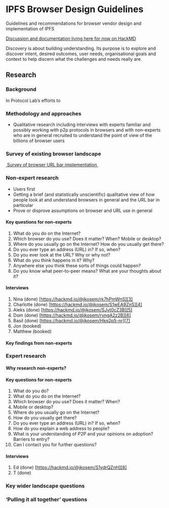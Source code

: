 # IPFS Browser Design Guidelines
Guidelines and recommendations for browser vendor design and implementation of IPFS

[Discussion and documentation living here for now on HackMD][1]

Discovery is about building understanding. Its purpose is to explore and discover intent, desired outcomes, user needs, organisational goals and context to help discern what the challenges and needs really are. 

## Research

### Background

In Protocol Lab’s efforts to 

### Methodology and approaches

- Qualitative research including interviews with experts familiar and possibly working with p2p protocols in browsers and with non-experts who are in general recruited to understand the point of view of the billions of browser users

### Survey of existing browser landscape

[ Survey of browser URL bar implementation ][2]

### Non-expert research

- Users first
- Getting a brief (and statistically unscientific) qualitative view of how people look at and understand browsers in general and the URL bar in particular
- Prove or disprove assumptions on browser and URL use in general

#### Key questions for non-experts

1. What do you do on the Internet?
2. Which browser do you use? Does it matter? When? Mobile or desktop?
3. Where do you usually go on the Internet? How do you usually get there?
4. Do you ever type an address (URL) in? If so, when?
5. Do you ever look at the URL? Why or why not?
6. What do you think happens in it? Why?
7. Anywhere else you think these sorts of things could happen?
8. Do you know what peer-to-peer means? What are your thoughts about it?

#### Interviews
1. Nina (done) [https://hackmd.io/@jkosem/rk7hPmWnS][3]
2. Charlotte (done) [https://hackmd.io/@jkosem/S1wEA9ZnS][4]
3. Aleks (done) [https://hackmd.io/@jkosem/SJvt0cZ3B][5]
4. Dom (done) [https://hackmd.io/@jkosem/ryngA2z2B][6]
5. Basil (done) [https://hackmd.io/@jkosem/Hkq2p5-nr][7]
6. Jon (booked)
7. Matthew (booked)

#### Key findings from non-experts

### Expert research

#### Why research non-experts?

#### Key questions for non-experts

1. What do you do?
2. What do you do on the Internet?
3. Which browser do you use? Does it matter? When?
4. Mobile or desktop?
5. Where do you usually go on the Internet?
6. How do you usually get there?
7. Do you ever type an address (URL) in? If so, when?
8. How do you explain a web address to people?
9. What is your understanding of P2P and your opinions on adoption? Barriers to entry?
10. Can I contact you for further questions?

#### Interviews

1. Ed (done) [https://hackmd.io/@jkosem/S1ydrQZnH][8]
2. T (done) 

### Key wider landscape questions

### ‘Pulling it all together’ questions

[1]:	https://hackmd.io/BC4VXCr4TW6tUXnYZKOO0A?view
[2]:	https://hackmd.io/LnKfUUM_TAqw4JfRw_XmdA
[3]:	https://hackmd.io/@jkosem/rk7hPmWnS
[4]:	https://hackmd.io/@jkosem/S1wEA9ZnS
[5]:	https://hackmd.io/@jkosem/SJvt0cZ3B
[6]:	https://hackmd.io/@jkosem/ryngA2z2B
[7]:	https://hackmd.io/@jkosem/Hkq2p5-nr
[8]:	https://hackmd.io/@jkosem/S1ydrQZnH